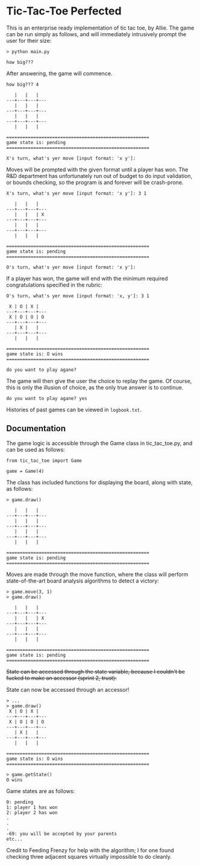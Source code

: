 # Tic-Tac-Toe Perfected

This is an enterprise ready implementation of tic tac toe, by Allie. The game can be run simply as follows, and will immediately intrusively prompt the user for their size:

```
> python main.py

how big???
```

After answering, the game will commence.

```
how big??? 4

   |   |   |
---+---+---+---
   |   |   |
---+---+---+---
   |   |   |
---+---+---+---
   |   |   |

=====================================================
game state is: pending
=====================================================

X's turn, what's yer move [input format: 'x y']:
```

Moves will be prompted with the given format until a player has won. The R&D department has unfortunately run out of budget to do input validation, or bounds checking, so the program is and forever will be crash-prone.

```
X's turn, what's yer move [input format: 'x y']: 3 1

   |   |   |
---+---+---+---
   |   |   | X
---+---+---+---
   |   |   |
---+---+---+---
   |   |   |

=====================================================
game state is: pending
=====================================================

O's turn, what's yer move [input format: 'x y']:
```

If a player has won, the game will end with the minimum required congratulations specified in the rubric:

```
O's turn, what's yer move [input format: 'x, y']: 3 1

 X | O | X |
---+---+---+---
 X | O | O | O
---+---+---+---
   | X |   |
---+---+---+---
   |   |   |

=====================================================
game state is: O wins
=====================================================

do you want to play agane?
```

The game will then give the user the choice to replay the game. Of course, this is only the illusion of choice, as the only true answer is to continue.

```
do you want to play agane? yes
```

Histories of past games can be viewed in `logbook.txt`.

## Documentation

The game logic is accessible through the Game class in tic_tac_toe.py, and can be used as follows:

```
from tic_tac_toe import Game

game = Game(4)
```

The class has included functions for displaying the board, along with state, as follows:

```
> game.draw()

   |   |   |
---+---+---+---
   |   |   |
---+---+---+---
   |   |   |
---+---+---+---
   |   |   |

=====================================================
game state is: pending
=====================================================
```

Moves are made through the move function, where the class will perform state-of-the-art board analysis algorithms to detect a victory:

```
> game.move(3, 1)
> game.draw()

   |   |   |
---+---+---+---
   |   |   | X
---+---+---+---
   |   |   |
---+---+---+---
   |   |   |

=====================================================
game state is: pending
=====================================================
```

~~State can be accessed through the state variable, because I couldn't be fucked to make an accessor (sprint 2, trust):~~

State can now be accessed through an accessor!

```
> ...
> game.draw()
 X | O | X |
---+---+---+---
 X | O | O | O
---+---+---+---
   | X |   |
---+---+---+---
   |   |   |

=====================================================
game state is: O wins
=====================================================

> game.getState()
O wins
```

Game states are as follows:

```
0: pending
1: player 1 has won
2: player 2 has won
.
.
.
-69: you will be accepted by your parents
etc...
```

Credit to Feeding Frenzy for help with the algorithm; I for one found checking three adjacent squares virtually impossible to do cleanly.
